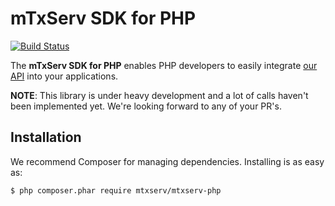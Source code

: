 # mTxServ SDK for PHP

[![Build Status](https://secure.travis-ci.org/mtxserv/mtxserv-php.png)](https://secure.travis-ci.org/mtxserv/mtxserv-php)

The **mTxServ SDK for PHP** enables PHP developers to easily integrate [our API][mtxapi] into your applications.

**NOTE**: This library is under heavy development and a lot of calls haven't been implemented yet. We're looking forward to any of your PR's.

## Installation
We recommend Composer for managing dependencies. Installing is as easy as:

    $ php composer.phar require mtxserv/mtxserv-php

<!--- END API -->

[mtxapi]: https://www.mtxserv.fr/mtxserv-api
